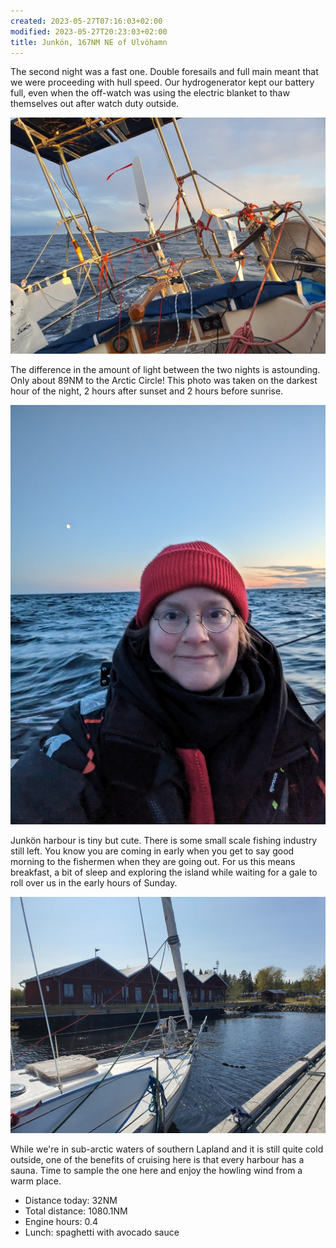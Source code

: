 ```yaml
---
created: 2023-05-27T07:16:03+02:00
modified: 2023-05-27T20:23:03+02:00
title: Junkön, 167NM NE of Ulvöhamn
---
```


The second night was a fast one. Double foresails and full main meant that we were proceeding with hull speed. Our hydrogenerator kept our battery full, even when the off-watch was using the electric blanket to thaw themselves out after watch duty outside.

![Image](../2023/4b4c641f26cde0bdf184bccd02502aa5.jpg)

 The difference in the amount of light between the two nights is astounding. Only about 89NM to the Arctic Circle! This photo was taken on the darkest hour of the night, 2 hours after sunset and 2 hours before sunrise.

![Image](../2023/c17f6a36fe4bb0c35451faf17bea0c27.jpg)

Junkön harbour is tiny but cute. There is some small scale fishing industry still left. You know you are coming in early when you get to say good morning to the fishermen when they are going out. For us this means breakfast, a bit of sleep and exploring the island while waiting for a gale to roll over us in the early hours of Sunday.

![Image](../2023/bb9d74d8971a69c018404f0eedd5799d.jpg)

While we're in sub-arctic waters of southern Lapland and it is still quite cold outside, one of the benefits of cruising here is that every harbour has a sauna. Time to sample the one here and enjoy the howling wind from a warm place.

* Distance today: 32NM
* Total distance: 1080.1NM
* Engine hours: 0.4
* Lunch: spaghetti with avocado sauce
